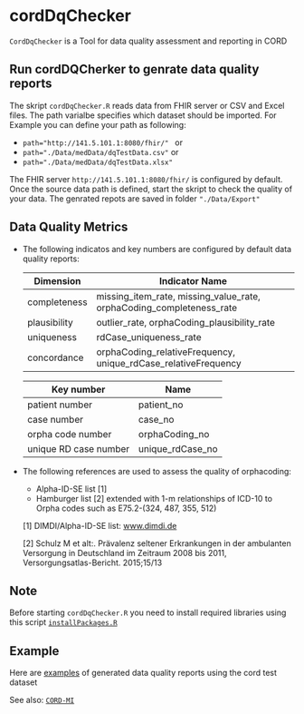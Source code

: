 # cordDqChecker
`CordDqChecker` is a Tool for data quality assessment and reporting in CORD

## Run cordDQCherker to genrate data quality reports

The skript `cordDqChecker.R` reads data from FHIR server or CSV and Excel files. The path varialbe specifies which dataset should be imported.
For Example you can define your path as following:
- ```path="http://141.5.101.1:8080/fhir/" ```
or
- ``` path="./Data/medData/dqTestData.csv" ```
or
- ``` path="./Data/medData/dqTestData.xlsx" ```

The FHIR server ```http://141.5.101.1:8080/fhir/``` is configured by default.
Once the source data path is defined, start the skript to check the quality of your data.
The genrated repots are saved in folder ``` "./Data/Export" ```

## Data Quality Metrics
- The following indicatos and key numbers are configured by default data quality reports:

  | Dimension  | Indicator Name|
  | ------------- | ------------- |
  | completeness  | missing_item_rate, missing_value_rate, orphaCoding_completeness_rate  |
  | plausibility  | outlier_rate, orphaCoding_plausibility_rate |
  | uniqueness | rdCase_uniqueness_rate|
  | concordance | orphaCoding_relativeFrequency, unique_rdCase_relativeFrequency|


  | Key number  | Name |
  | ------------- | ------------- |
  | patient number  |   patient_no|
  | case number  |  case_no|
  | orpha code number  |  orphaCoding_no |
  | unique RD case number  | unique_rdCase_no  |

- The following references are used to assess the quality of orphacoding:
  - Alpha-ID-SE list [1]
  - Hamburger list [2] extended with 1-m relationships of ICD-10 to Orpha codes such as E75.2-(324, 487, 355, 512)

  [1] DIMDI/Alpha-ID-SE list: www.dimdi.de

  [2] Schulz M et alt:. Prävalenz seltener Erkrankungen in der ambulanten Versorgung in Deutschland im Zeitraum 2008 bis 2011, Versorgungsatlas-Bericht. 2015;15/13



## Note

Before starting `cordDqChecker.R` you need to install required libraries using this script [`installPackages.R`]( https://github.com/KaisTahar/cordDqChecker/blob/master/R/installPackages.R )

## Example

Here are [examples](https://github.com/KaisTahar/cordDqChecker/tree/master/Data/Export) of generated data quality reports using the cord test dataset

See also: [`CORD-MI`](https://www.medizininformatik-initiative.de/de/CORD)

